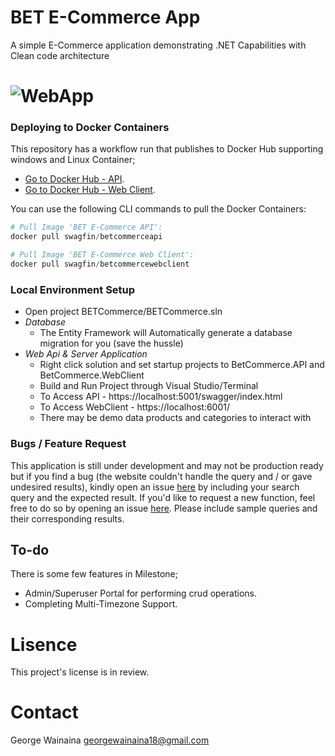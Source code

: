 # BET E-Commerce App
A simple E-Commerce application demonstrating .NET Capabilities with Clean code architecture
# ![WebApp](https://github.com/swagfin/BETCommerce/blob/da22d78db5caf6917bf8a37c4dc90b073a2c8e6b/BetCommerce.WebClient/Screenshots/shop.png)

### Deploying to Docker Containers

  This repository has a workflow run that publishes to Docker Hub supporting windows and Linux Container;
  - [Go to Docker Hub - API](https://hub.docker.com/r/swagfin/betcommerceapi).
  - [Go to Docker Hub - Web Client](https://hub.docker.com/r/swagfin/betcommercewebclient).
  
 You can use the following CLI commands to pull the Docker Containers:

```powershell
# Pull Image 'BET E-Commerce API':
docker pull swagfin/betcommerceapi

# Pull Image 'BET E-Commerce Web Client':
docker pull swagfin/betcommercewebclient

```
 
 ### Local Environment Setup
-  Open project BETCommerce/BETCommerce.sln
-  *Database* 
   -  The Entity Framework will Automatically generate a database migration for you (save the hussle)
-  *Web Api & Server Application*
   -  Right click solution and set startup projects to BetCommerce.API and BetCommerce.WebClient
   -  Build and Run Project through Visual Studio/Terminal
   -  To Access API - https://localhost:5001/swagger/index.html
   -  To Access WebClient - https://localhost:6001/
   -  There may be demo data products and categories to interact with
   
### Bugs / Feature Request
This application is still under development and may not be production ready but if you find a bug (the website couldn't handle the query and / or gave undesired results), kindly open an issue [here](https://github.com/swagfin/BETCommerce/issues/new) by including your search query and the expected result.
If you'd like to request a new function, feel free to do so by opening an issue [here](https://github.com/swagfin/BETCommerce/issues/new). Please include sample queries and their corresponding results.

## To-do
There is some few features in Milestone;
- Admin/Superuser Portal for performing crud operations.
- Completing Multi-Timezone Support.

# Lisence
This project's license is in review.
# Contact
George Wainaina georgewainaina18@gmail.com
